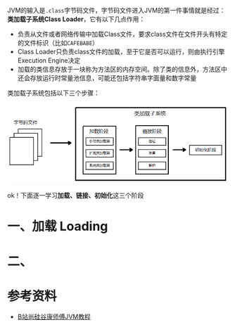 

JVM的输入是`.class`字节码文件，字节码文件进入JVM的第一件事情就是经过：**类加载子系统Class Loader**，它有以下几点作用：

- 负责从文件或者网络传输中加载Class文件，要求class文件在文件开头有特定的文件标识（比如`CAFEBABE`）
- Class Loader只负责class文件的加载，至于它是否可以运行，则由执行引擎Execution Engine决定
- 加载的类信息存放于一块称为方法区的内存空间。除了类的信息外，方法区中还会存放运行时常量池信息，可能还包括字符串字面量和数字常量

类加载子系统包括以下三个步骤：

![image-20220702162852028](img/image-20220702162852028.png)

ok！下面逐一学习**加载、链接、初始化**这三个阶段



# 一、加载 Loading







# 二、



# 参考资料

- [B站尚硅谷康师傅JVM教程](https://www.bilibili.com/video/BV1PJ411n7xZ)